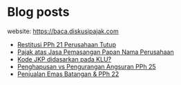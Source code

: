 # Blog posts

website: https://baca.diskusipajak.com

<!-- BLOG-POST-LIST:START -->
- [Restitusi PPh 21 Perusahaan Tutup](https://baca.diskusipajak.com/restitusi-pph-21-perusahaan-tutup/)
- [Pajak atas Jasa Pemasangan Papan Nama Perusahaan](https://baca.diskusipajak.com/pajak-atas-jasa-pemasangan-papan-nama-perusahaan/)
- [Kode JKP didasarkan pada KLU?](https://baca.diskusipajak.com/kode-jkp-didasarkan-pada-klu/)
- [Penghapusan vs Pengurangan Angsuran PPh 25](https://baca.diskusipajak.com/penghapusan-vs-pengurangan-angsuran-pph-25/)
- [Penjualan Emas Batangan &amp; PPh 22](https://baca.diskusipajak.com/penjualan-emas-batangan-pph-22/)
<!-- BLOG-POST-LIST:END -->

<!--
**kelaspajak/kelaspajak** is a ✨ _special_ ✨ repository because its `README.md` (this file) appears on your GitHub profile.

Here are some ideas to get you started:

- 🔭 I’m currently working on ...
- 🌱 I’m currently learning ...
- 👯 I’m looking to collaborate on ...
- 🤔 I’m looking for help with ...
- 💬 Ask me about ...
- 📫 How to reach me: ...
- 😄 Pronouns: ...
- ⚡ Fun fact: ...
-->
